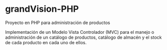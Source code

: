 # grandVision-PHP
Proyecto en PHP para administración de productos

Implementación de un Modelo Vista Controlador (MVC) para el manejo o administración de un catálogo de productos, catálogo de almacén y el stock de cada producto en cada uno de ellos.
